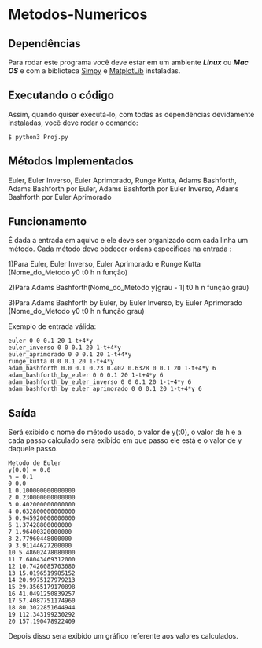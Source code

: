 # Metodos-Numericos

## Dependências
Para rodar este programa você deve estar em um ambiente ***Linux*** ou ***Mac OS*** e com a biblioteca [Simpy](http://docs.sympy.org/latest/install.html) e [MatplotLib](https://matplotlib.org/users/installing.html) instaladas.

## Executando o código
Assim, quando quiser executá-lo, com todas as dependências devidamente instaladas, você deve rodar o comando: 
```
$ python3 Proj.py
```
## Métodos Implementados
Euler, Euler Inverso, Euler Aprimorado, Runge Kutta, Adams Bashforth, Adams Bashforth por Euler, Adams Bashforth por Euler Inverso, Adams Bashforth por Euler Aprimorado

## Funcionamento
É dada a entrada em aquivo e ele deve ser organizado com cada linha um método.
Cada método deve obdecer ordens especificas na entrada :

  1)Para Euler, Euler Inverso, Euler Aprimorado e Runge Kutta (Nome_do_Metodo y0 t0 h n função)
  
  2)Para Adams Bashforth(Nome_do_Metodo y[grau - 1] t0 h n função grau)
  
  3)Para Adams Bashforth by Euler, by Euler Inverso, by Euler Aprimorado (Nome_do_Metodo y0 t0 h n função grau)
  
  Exemplo de entrada válida:
```
euler 0 0 0.1 20 1-t+4*y
euler_inverso 0 0 0.1 20 1-t+4*y
euler_aprimorado 0 0 0.1 20 1-t+4*y
runge_kutta 0 0 0.1 20 1-t+4*y
adam_bashforth 0.0 0.1 0.23 0.402 0.6328 0 0.1 20 1-t+4*y 6
adam_bashforth_by_euler 0 0 0.1 20 1-t+4*y 6
adam_bashforth_by_euler_inverso 0 0 0.1 20 1-t+4*y 6
adam_bashforth_by_euler_aprimorado 0 0 0.1 20 1-t+4*y 6
```

## Saída
Será exibido o nome do método usado, o valor de y(t0), o valor de h e a cada passo calculado sera exibido em que passo ele está e o valor de y daquele passo.
```
Metodo de Euler
y(0.0) = 0.0
h = 0.1
0 0.0
1 0.100000000000000
2 0.230000000000000
3 0.402000000000000
4 0.632800000000000
5 0.945920000000000
6 1.37428800000000
7 1.96400320000000
8 2.77960448000000
9 3.91144627200000
10 5.48602478080000
11 7.68043469312000
12 10.7426085703680
13 15.0196519985152
14 20.9975127979213
15 29.3565179170898
16 41.0491250839257
17 57.4087751174960
18 80.3022851644944
19 112.343199230292
20 157.190478922409

```
Depois disso sera exibido um gráfico referente aos valores calculados.
